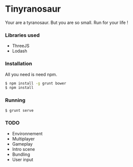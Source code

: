 Tinyranosaur
===================

Your are a tyranosaur. But you are so small. Run for your life !

### Libraries used
* ThreeJS
* Lodash

### Installation

All you need is need npm.

```sh
$ npm install -g grunt bower
$ npm install
```

### Running

```sh
$ grunt serve
```

### TODO

* Environnement
* Multiplayer
* Gameplay
* Intro scene
* Bundling
* User input
